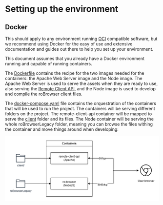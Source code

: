 # Setting up the environment

## Docker 

This should apply to any environment running [OCI](https://opencontainers.org/) compatible software, but we recommend using
Docker for the easy of use and extensive documentation and guides out there to help you set up your environment.

This document assumes that you already have a Docker environment running and capable of running containers.

The [Dockerfile](../Dockerfile) contains the recipe for the two images needed for the containers: the Apache Web Server image
and the Node image. The Apache Web Server is used to serve the assets when they are ready to use, also serving the [Remote Client API](../client), and the Node image is used to develop and compile the roBrowser client files.

The [docker-compose.yaml](../docker-compose.yaml) file contains the orquestration of the containers that will be used to run the project.
The containers will be serving different folders on the project. The remote-client-api container will be mapped to serve the [client](../client) folder and its files.
The Node container will be serving the whole roBrowserLegacy folder, meaning you can browse the files withing the container and move things around when developing:

![](./img/robrowser-env-docker.png)

